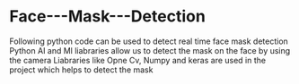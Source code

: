 # Face---Mask---Detection
Following python code can be used to detect real time face mask detection
Python AI and Ml liabraries allow us to detect the mask on the face by using the camera 
Liabraries like Opne Cv, Numpy and keras are used in the project which helps to detect the mask 
